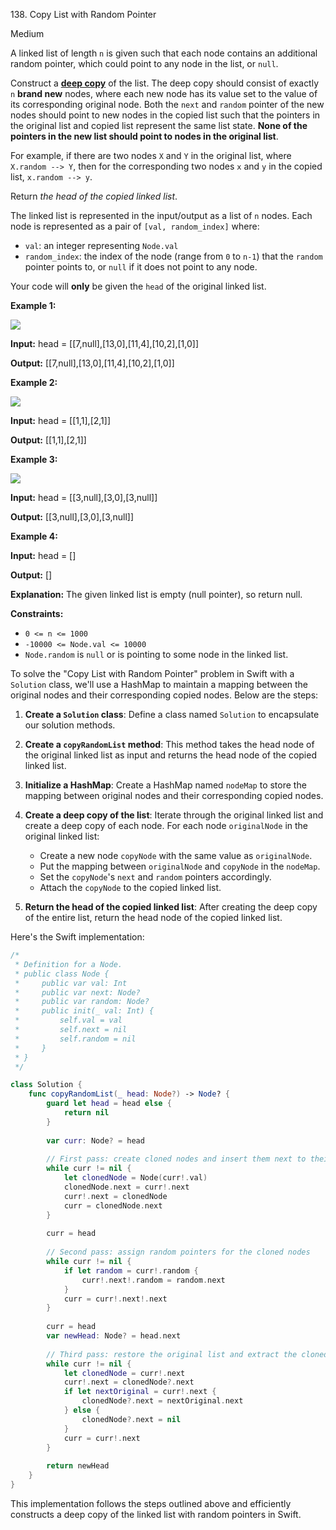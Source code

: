 138\. Copy List with Random Pointer

Medium

A linked list of length `n` is given such that each node contains an additional random pointer, which could point to any node in the list, or `null`.

Construct a [**deep copy**](https://en.wikipedia.org/wiki/Object_copying#Deep_copy) of the list. The deep copy should consist of exactly `n` **brand new** nodes, where each new node has its value set to the value of its corresponding original node. Both the `next` and `random` pointer of the new nodes should point to new nodes in the copied list such that the pointers in the original list and copied list represent the same list state. **None of the pointers in the new list should point to nodes in the original list**.

For example, if there are two nodes `X` and `Y` in the original list, where `X.random --> Y`, then for the corresponding two nodes `x` and `y` in the copied list, `x.random --> y`.

Return _the head of the copied linked list_.

The linked list is represented in the input/output as a list of `n` nodes. Each node is represented as a pair of `[val, random_index]` where:

*   `val`: an integer representing `Node.val`
*   `random_index`: the index of the node (range from `0` to `n-1`) that the `random` pointer points to, or `null` if it does not point to any node.

Your code will **only** be given the `head` of the original linked list.

**Example 1:**

![](https://assets.leetcode.com/uploads/2019/12/18/e1.png)

**Input:** head = [[7,null],[13,0],[11,4],[10,2],[1,0]]

**Output:** [[7,null],[13,0],[11,4],[10,2],[1,0]] 

**Example 2:**

![](https://assets.leetcode.com/uploads/2019/12/18/e2.png)

**Input:** head = [[1,1],[2,1]]

**Output:** [[1,1],[2,1]] 

**Example 3:**

**![](https://assets.leetcode.com/uploads/2019/12/18/e3.png)**

**Input:** head = [[3,null],[3,0],[3,null]]

**Output:** [[3,null],[3,0],[3,null]] 

**Example 4:**

**Input:** head = []

**Output:** []

**Explanation:** The given linked list is empty (null pointer), so return null. 

**Constraints:**

*   `0 <= n <= 1000`
*   `-10000 <= Node.val <= 10000`
*   `Node.random` is `null` or is pointing to some node in the linked list.

To solve the "Copy List with Random Pointer" problem in Swift with a `Solution` class, we'll use a HashMap to maintain a mapping between the original nodes and their corresponding copied nodes. Below are the steps:

1. **Create a `Solution` class**: Define a class named `Solution` to encapsulate our solution methods.

2. **Create a `copyRandomList` method**: This method takes the head node of the original linked list as input and returns the head node of the copied linked list.

3. **Initialize a HashMap**: Create a HashMap named `nodeMap` to store the mapping between original nodes and their corresponding copied nodes.

4. **Create a deep copy of the list**: Iterate through the original linked list and create a deep copy of each node. For each node `originalNode` in the original linked list:
   - Create a new node `copyNode` with the same value as `originalNode`.
   - Put the mapping between `originalNode` and `copyNode` in the `nodeMap`.
   - Set the `copyNode`'s `next` and `random` pointers accordingly.
   - Attach the `copyNode` to the copied linked list.

5. **Return the head of the copied linked list**: After creating the deep copy of the entire list, return the head node of the copied linked list.

Here's the Swift implementation:

```swift
/*
 * Definition for a Node.
 * public class Node {
 *     public var val: Int
 *     public var next: Node?
 *     public var random: Node?
 *     public init(_ val: Int) {
 *         self.val = val
 *         self.next = nil
 *    	   self.random = nil
 *     }
 * }
 */

class Solution {
    func copyRandomList(_ head: Node?) -> Node? {
        guard let head = head else {
            return nil
        }
        
        var curr: Node? = head
        
        // First pass: create cloned nodes and insert them next to their originals
        while curr != nil {
            let clonedNode = Node(curr!.val)
            clonedNode.next = curr!.next
            curr!.next = clonedNode
            curr = clonedNode.next
        }
        
        curr = head
        
        // Second pass: assign random pointers for the cloned nodes
        while curr != nil {
            if let random = curr!.random {
                curr!.next!.random = random.next
            }
            curr = curr!.next!.next
        }
        
        curr = head
        var newHead: Node? = head.next
        
        // Third pass: restore the original list and extract the cloned list
        while curr != nil {
            let clonedNode = curr!.next
            curr!.next = clonedNode?.next
            if let nextOriginal = curr!.next {
                clonedNode?.next = nextOriginal.next
            } else {
                clonedNode?.next = nil
            }
            curr = curr!.next
        }
        
        return newHead
    }
}
```

This implementation follows the steps outlined above and efficiently constructs a deep copy of the linked list with random pointers in Swift.